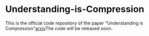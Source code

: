 # Understanding-is-Compression
This is the official code repository of the paper "Understanding is Compression"[arxiv](https://arxiv.org/abs/2407.07723)The code will be released soon.
